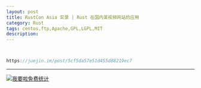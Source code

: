 ```yaml
---
layout: post
title: RustCon Asia 实录 | Rust 在国内某视频网站的应用
category: Rust
tags: centos,ftp,Apache,GPL,LGPL,MIT
description: 
---
```



```javascript


https://juejin.im/post/5cf5da57e51d455d88219ec7

```

---


<script language="javascript" type="text/javascript" src="//js.users.51.la/19176892.js"></script>
<noscript><a href="//www.51.la/?19176892" target="_blank"><img alt="&#x6211;&#x8981;&#x5566;&#x514D;&#x8D39;&#x7EDF;&#x8BA1;" src="//img.users.51.la/19176892.asp" style="border:none" /></a></noscript>

